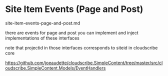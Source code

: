 # Site Item Events (Page and Post)

site-item-events-page-and-post.md


there are events for page and post you can implement and inject implementations 
of these interfaces

note that projectid in those interfaces corresponds to siteid in cloudscribe core

https://github.com/joeaudette/cloudscribe.SimpleContent/tree/master/src/cloudscribe.SimpleContent.Models/EventHandlers

